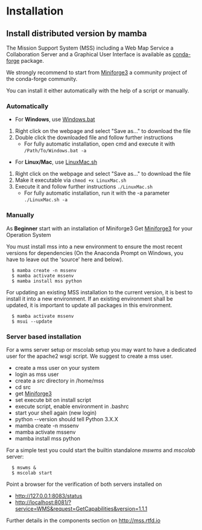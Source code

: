 # Installation


## Install distributed version by mamba

The Mission Support System (MSS) including a Web Map Service a Collaboration Server and a Graphical User Interface is available as
[conda-forge](https://anaconda.org/conda-forge/mss) package.


We strongly recommend to start from [Miniforge3](https://github.com/conda-forge/miniforge?tab=readme-ov-file#miniforge3)
a community project of the conda-forge community.

You can install it either automatically with the help of a script or manually.

### Automatically


* For **Windows**, use [Windows.bat](https://github.com/Open-MSS/mss-install/blob/main/Windows.bat?raw=1)

 1. Right click on the webpage and select "Save as..." to download the file
 1. Double click the downloaded file and follow further instructions
    * For fully automatic installation, open cmd and execute it with `/Path/To/Windows.bat -a`

* For **Linux/Mac**, use [LinuxMac.sh](https://github.com/Open-MSS/mss-install/blob/main/LinuxMac.sh?raw=1)

 1. Right click on the webpage and select "Save as..." to download the file
 1. Make it executable via `chmod +x LinuxMac.sh`
 1. Execute it and follow further instructions `./LinuxMac.sh`
    * For fully automatic installation, run it with the -a parameter `./LinuxMac.sh -a`


### Manually

As **Beginner** start with an installation of Miniforge3
Get [Miniforge3](https://github.com/conda-forge/miniforge?tab=readme-ov-file#miniforge3) for your Operation System


You must install mss into a new environment to ensure the most recent
versions for dependencies (On the Anaconda Prompt on Windows, you have
to leave out the 'source' here and below).

```
  $ mamba create -n mssenv
  $ mamba activate mssenv
  $ mamba install mss python
```
For updating an existing MSS installation to the current version, it is
best to install it into a new environment. If an existing environment
shall be updated, it is important to update all packages in this
environment.

```
  $ mamba activate mssenv
  $ msui --update
```


### Server based installation


For a wms server setup or mscolab setup you may want to have a dedicated
user for the apache2 wsgi script. We suggest to create a mss user.

-   create a mss user on your system
-   login as mss user
-   create a *src* directory in /home/mss
-   cd src
-   get [Miniforge3](https://github.com/conda-forge/miniforge?tab=readme-ov-file#miniforge3)
-   set execute bit on install script
-   execute script, enable environment in .bashrc
-   start your shell again (new login)
-   python --version should tell Python 3.X.X
-   mamba create -n mssenv
-   mamba activate mssenv
-   mamba install mss python

For a simple test you could start the builtin standalone *mswms* and
*mscolab* server:

```
  $ mswms &
  $ mscolab start
```

Point a browser for the verification of both servers installed on

  - <http://127.0.0.1:8083/status>
  - <http://localhost:8081/?service=WMS&request=GetCapabilities&version=1.1.1>

Further details in the components section on <http://mss.rtfd.io>

